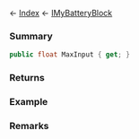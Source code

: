 ← [Index](Api-Index) ← [IMyBatteryBlock](Sandbox.ModAPI.Ingame.IMyBatteryBlock)

### Summary

```csharp
public float MaxInput { get; }
```

### Returns

### Example

### Remarks

